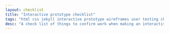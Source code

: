 ```yaml
---
layout: checklist
title: "Interactive prototype checklist"
tags: "html css jekyll interactive prototype wireframes user testing check list web application"
desc: "A check list of things to confirm work when making an interactive web application prototype."
---
```

